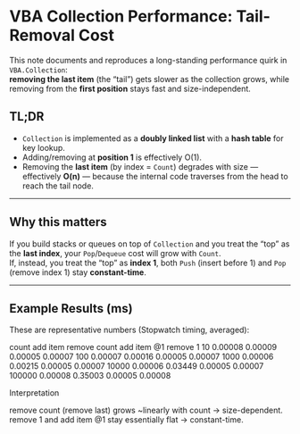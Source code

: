 # VBA Collection Performance: Tail-Removal Cost

This note documents and reproduces a long-standing performance quirk in `VBA.Collection`:  
**removing the last item** (the “tail”) gets slower as the collection grows, while removing from the **first position** stays fast and size-independent.

## TL;DR

- `Collection` is implemented as a **doubly linked list** with a **hash table** for key lookup.  
- Adding/removing at **position 1** is effectively O(1).  
- Removing the **last item** (by index = `Count`) degrades with size — effectively **O(n)** — because the internal code traverses from the head to reach the tail node.

---

## Why this matters

If you build stacks or queues on top of `Collection` and you treat the “top” as the **last index**, your `Pop`/`Dequeue` cost will grow with `Count`.  
If, instead, you treat the “top” as **index 1**, both `Push` (insert before 1) and `Pop` (remove index 1) stay **constant-time**.

---

## Example Results (ms)

These are representative numbers (Stopwatch timing, averaged):

count    add item    remove count   add item @1   remove 1
10       0.00008     0.00009        0.00005       0.00007
100      0.00007     0.00016        0.00005       0.00007
1000     0.00006     0.00215        0.00005       0.00007
10000    0.00006     0.03449        0.00005       0.00007
100000   0.00008     0.35003        0.00005       0.00008

Interpretation

remove count (remove last) grows ~linearly with count → size-dependent.
remove 1 and add item @1 stay essentially flat → constant-time.
